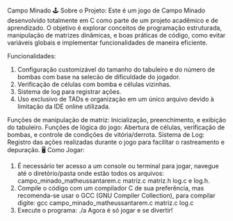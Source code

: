 Campo Minado
🕹️ Sobre o Projeto:
Este é um jogo de Campo Minado desenvolvido totalmente em C como parte de um projeto acadêmico e de aprendizado. O objetivo é explorar conceitos de programação estruturada, manipulação de matrizes dinâmicas, e boas práticas de código, como evitar variáveis globais e implementar funcionalidades de maneira eficiente.

Funcionalidades:
1. Configuração customizável do tamanho do tabuleiro e do número de bombas com base na selecão de dificuldade do jogador.
2. Verificação de células com bomba e células vizinhas.
3. Sistema de log para registrar ações.
4. Uso exclusivo de TADs e organização em um único arquivo devido à limitação da IDE online utilizada.

Funções de manipulação de matriz: Inicialização, preenchimento, e exibição do tabuleiro.
Funções de lógica do jogo: Abertura de células, verificação de bombas, e controle de condições de vitória/derrota.
Sistema de Log: Registro das ações realizadas durante o jogo para facilitar o rastreamento e depuração.
🖥️ Como Jogar:
1. É necessário ter acesso a um console ou terminal para jogar, navegue até o diretório/pasta onde estão todos os arquivos: campo_minado_matheussantarem.c matriz.c matriz.h log.c e log.h.
1. Compile o código com um compilador C de sua preferência, mas recomenda-se usar o GCC (GNU Compiler Collection), para compilar digite:
  gcc campo_minado_matheussantarem.c matriz.c log.c
2. Execute o programa:
  ./a
Agora é só jogar e se divertir!
